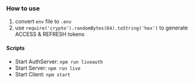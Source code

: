 ### How to use

1. convert `env` file to `.env`
1. use `require('crypto').randomBytes(64).toString('hex')` to generate ACCESS & REFRESH tokens

#### Scripts

- Start AuthServer: `npm run liveauth`
- Start Server: `npm run live`
- Start Client: `npm start`
